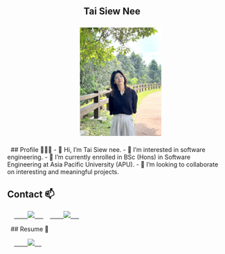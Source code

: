<h2 align="center">
    <b>Tai Siew Nee</b>
    <br/>
    <br/>
    <img alt="Tai Siew Nee" src="IMG_4287.JPEG" height="250px"/></img>
</h2>
 
## Profile 🙋🏼‍♂️
- 👋 Hi, I’m Tai Siew nee.
- 👀 I’m interested in software engineering.
- 🌱 I’m currently enrolled in BSc (Hons) in Software Engineering at Asia Pacific University (APU).
- 💞️ I’m looking to collaborate on interesting and meaningful projects.

## Contact 📫
[2]: https://www.linkedin.com/in/your_contact_info
[3]: https://www.facebook.com/your_contact_info
<p>
    <a href="mailto:siewnee017@gmail.com">
        <img src="https://img.shields.io/badge/Gmail-%23D14836.svg?&style=plastic&logo=gmail&logoColor=white">
    </a>
    <a href="https://www.linkedin.com/in//">
        <img src="https://img.shields.io/badge/LinkedIn-%230077B5.svg?&style=plastic&logo=linkedin&logoColor=white">
    </a>   
</p>
 
## Resume 📄
<p>
    <a href="https://road-walrus-77f.notion.site/Tai-Siew-Nee-5c52db62608a49da8c943f286c508d49">
        <img src="https://img.shields.io/badge/Google%20Drive-4285F4?style=plastic&logo=googledrive&logoColor=white">
    </a>
</p>
 
<!---
Ang-dot/Ang-dot is a ✨ special ✨ repository because its `README.md` (this file) appears on your GitHub profile.
You can click the Preview link to take a look at your changes.
--->
